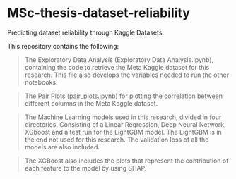 # MSc-thesis-dataset-reliability
Predicting dataset reliability through Kaggle Datasets.

This repository contains the following:

> The Exploratory Data Analysis (Exploratory Data Analysis.ipynb), containing the code to retrieve the Meta Kaggle dataset for this research. This file also develops the variables needed to run the other notebooks.

> The Pair Plots (pair_plots.ipynb) for plotting the correlation between different columns in the Meta Kaggle dataset.

> The Machine Learning models used in this research, divided in four directories. Consisting of a Linear Regression, Deep Neural Network, XGboost and a test run for the LightGBM model. The LightGBM is in the end not used for this research. The validation loss of all the models are also included.

> The XGBoost also includes the plots that represent the contribution of each feature to the model by using SHAP.
